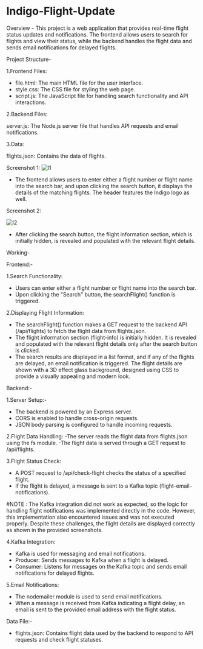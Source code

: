 # Indigo-Flight-Update
Overview - 
This project is a web application that provides real-time flight status updates and notifications. The frontend allows users to search for flights and view their status, while the backend handles the flight data and sends email notifications for delayed flights.

Project Structure-

1.Frontend Files:

- file.html: The main HTML file for the user interface.
- style.css: The CSS file for styling the web page.
- script.js: The JavaScript file for handling search functionality and API interactions.

2.Backend Files:

server.js: The Node.js server file that handles API requests and email notifications.

3.Data:

flights.json: Contains the data of flights.

Screenshot 1:
![I1](https://github.com/user-attachments/assets/38263d54-746e-4722-bd89-551150592ce7)

- The frontend allows users to enter either a flight number or flight name into the search bar, and upon clicking the search button, it displays the details of the matching flights. The header features the Indigo logo as well.


Screenshot 2:

![I2](https://github.com/user-attachments/assets/2f5741d9-5d4e-4a0a-ba53-724703f68523)

- After clicking the search button, the flight information section, which is initially hidden, is revealed and populated with the relevant flight details.


Working-

Frontend:-

1.Search Functionality:
- Users can enter either a flight number or flight name into the search bar.
- Upon clicking the "Search" button, the searchFlight() function is triggered.

2.Displaying Flight Information:

- The searchFlight() function makes a GET request to the backend API (/api/flights) to fetch the flight data from flights.json.
- The flight information section (flight-info) is initially hidden. It is revealed and populated with the relevant flight details only after the search button is clicked.
- The search results are displayed in a list format, and if any of the flights are delayed, an email notification is triggered. The flight details are shown with a 3D effect glass background, designed using CSS to provide a visually appealing and modern look.

Backend:-

1.Server Setup:-
- The backend is powered by an Express server.
- CORS is enabled to handle cross-origin requests.
- JSON body parsing is configured to handle incoming requests.

2.Flight Data Handling:
-The server reads the flight data from flights.json using the fs module.
-The flight data is served through a GET request to /api/flights.

3.Flight Status Check:
- A POST request to /api/check-flight checks the status of a specified flight.
- If the flight is delayed, a message is sent to a Kafka topic (flight-email-notifications).

#NOTE : The Kafka integration did not work as expected, so the logic for handling flight notifications was implemented directly in the code. However, this implementation also encountered issues and was not executed properly. Despite these challenges, the flight details are displayed correctly as shown in the provided screenshots.

4.Kafka Integration:

- Kafka is used for messaging and email notifications.
- Producer: Sends messages to Kafka when a flight is delayed.
- Consumer: Listens for messages on the Kafka topic and sends email notifications for delayed flights.

5.Email Notifications:

- The nodemailer module is used to send email notifications.
- When a message is received from Kafka indicating a flight delay, an email is sent to the provided email address with the flight status.

Data File:-
- flights.json: Contains flight data used by the backend to respond to API requests and check flight statuses.

